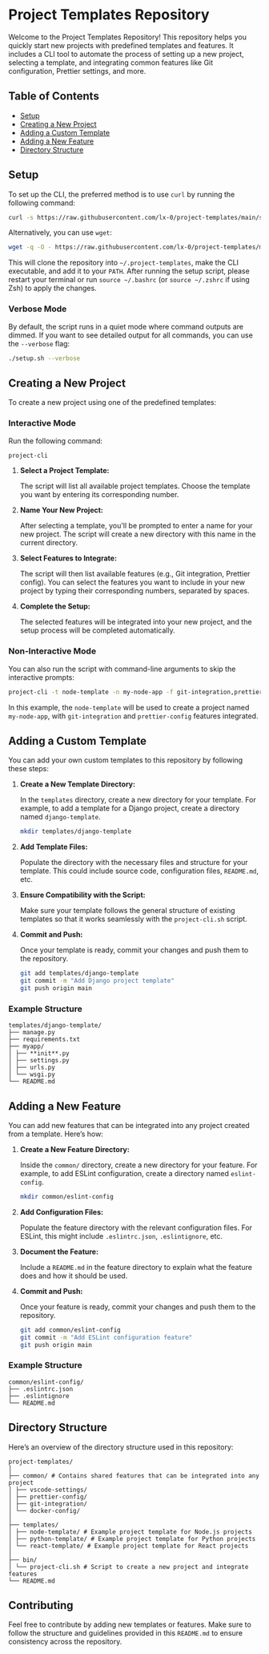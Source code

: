 # Project Templates Repository

Welcome to the Project Templates Repository! This repository helps you quickly start new projects with predefined templates and features. It includes a CLI tool to automate the process of setting up a new project, selecting a template, and integrating common features like Git configuration, Prettier settings, and more.

## Table of Contents

- [Setup](#setup)
- [Creating a New Project](#creating-a-new-project)
- [Adding a Custom Template](#adding-a-custom-template)
- [Adding a New Feature](#adding-a-new-feature)
- [Directory Structure](#directory-structure)

## Setup

To set up the CLI, the preferred method is to use `curl` by running the following command:

```bash
curl -s https://raw.githubusercontent.com/lx-0/project-templates/main/setup.sh | bash
```

Alternatively, you can use `wget`:

```bash
wget -q -O - https://raw.githubusercontent.com/lx-0/project-templates/main/setup.sh | bash
```

This will clone the repository into `~/.project-templates`, make the CLI executable, and add it to your `PATH`. After running the setup script, please restart your terminal or run `source ~/.bashrc` (or `source ~/.zshrc` if using Zsh) to apply the changes.

### Verbose Mode

By default, the script runs in a quiet mode where command outputs are dimmed. If you want to see detailed output for all commands, you can use the `--verbose` flag:

```bash
./setup.sh --verbose
```

## Creating a New Project

To create a new project using one of the predefined templates:

### Interactive Mode

Run the following command:

```bash
project-cli
```

1. **Select a Project Template:**

   The script will list all available project templates. Choose the template you want by entering its corresponding number.

2. **Name Your New Project:**

   After selecting a template, you'll be prompted to enter a name for your new project. The script will create a new directory with this name in the current directory.

3. **Select Features to Integrate:**

   The script will then list available features (e.g., Git integration, Prettier config). You can select the features you want to include in your new project by typing their corresponding numbers, separated by spaces.

4. **Complete the Setup:**

   The selected features will be integrated into your new project, and the setup process will be completed automatically.

### Non-Interactive Mode

You can also run the script with command-line arguments to skip the interactive prompts:

```bash
project-cli -t node-template -n my-node-app -f git-integration,prettier-config
```

In this example, the `node-template` will be used to create a project named `my-node-app`, with `git-integration` and `prettier-config` features integrated.

## Adding a Custom Template

You can add your own custom templates to this repository by following these steps:

1. **Create a New Template Directory:**

   In the `templates` directory, create a new directory for your template. For example, to add a template for a Django project, create a directory named `django-template`.

   ```bash
   mkdir templates/django-template
   ```

2. **Add Template Files:**

   Populate the directory with the necessary files and structure for your template. This could include source code, configuration files, `README.md`, etc.

3. **Ensure Compatibility with the Script:**

   Make sure your template follows the general structure of existing templates so that it works seamlessly with the `project-cli.sh` script.

4. **Commit and Push:**

   Once your template is ready, commit your changes and push them to the repository.

   ```bash
   git add templates/django-template
   git commit -m "Add Django project template"
   git push origin main
   ```

### Example Structure

```plaintext
templates/django-template/
├── manage.py
├── requirements.txt
├── myapp/
│ ├── **init**.py
│ ├── settings.py
│ ├── urls.py
│ └── wsgi.py
└── README.md
```

## Adding a New Feature

You can add new features that can be integrated into any project created from a template. Here’s how:

1. **Create a New Feature Directory:**

   Inside the `common/` directory, create a new directory for your feature. For example, to add ESLint configuration, create a directory named `eslint-config`.

   ```bash
   mkdir common/eslint-config
   ```

2. **Add Configuration Files:**

   Populate the feature directory with the relevant configuration files. For ESLint, this might include `.eslintrc.json`, `.eslintignore`, etc.

3. **Document the Feature:**

   Include a `README.md` in the feature directory to explain what the feature does and how it should be used.

4. **Commit and Push:**

   Once your feature is ready, commit your changes and push them to the repository.

   ```bash
   git add common/eslint-config
   git commit -m "Add ESLint configuration feature"
   git push origin main
   ```

### Example Structure

```plaintext
common/eslint-config/
├── .eslintrc.json
├── .eslintignore
└── README.md
```

## Directory Structure

Here’s an overview of the directory structure used in this repository:

```plaintext
project-templates/
│
├── common/ # Contains shared features that can be integrated into any project
│ ├── vscode-settings/
│ ├── prettier-config/
│ ├── git-integration/
│ └── docker-config/
│
├── templates/
│ ├── node-template/ # Example project template for Node.js projects
│ ├── python-template/ # Example project template for Python projects
│ └── react-template/ # Example project template for React projects
│
├── bin/
│ └── project-cli.sh # Script to create a new project and integrate features
└── README.md
```

## Contributing

Feel free to contribute by adding new templates or features. Make sure to follow the structure and guidelines provided in this `README.md` to ensure consistency across the repository.
